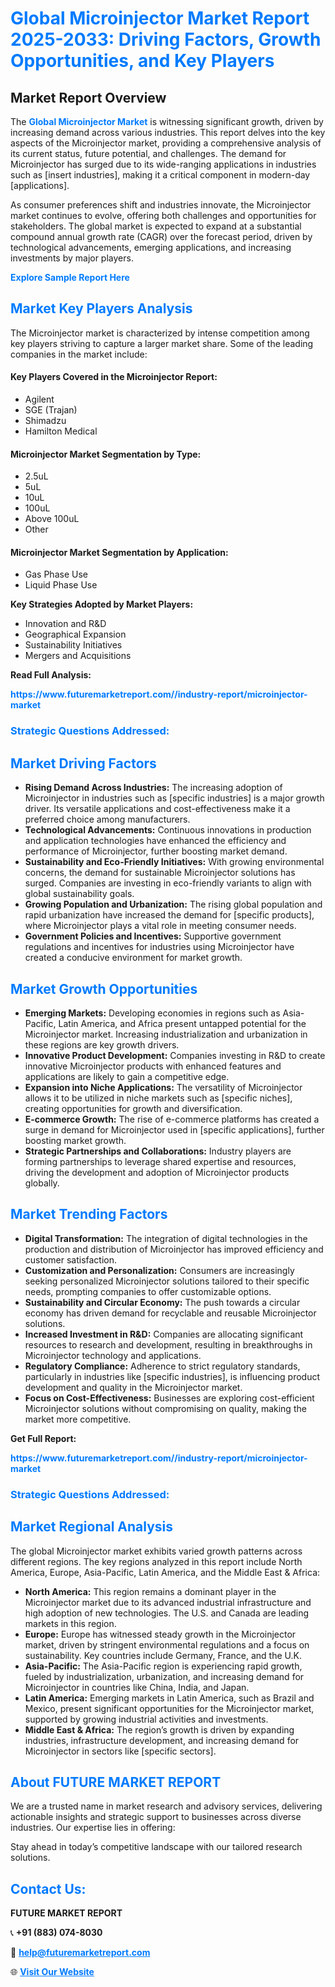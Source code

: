 <h1 style="color: #007BFF;">Global Microinjector Market Report 2025-2033: Driving Factors, Growth Opportunities, and Key Players</h1>

<section id="overview">
<h2>Market Report Overview</h2>
<p>The <a href="https://www.futuremarketreport.com//industry-report/microinjector-market" style="color: #007BFF; text-decoration: none;"><strong>Global Microinjector Market</strong></a> is witnessing significant growth, driven by increasing demand across various industries. This report delves into the key aspects of the Microinjector market, providing a comprehensive analysis of its current status, future potential, and challenges. The demand for Microinjector has surged due to its wide-ranging applications in industries such as [insert industries], making it a critical component in modern-day [applications].</p>
<p>As consumer preferences shift and industries innovate, the Microinjector market continues to evolve, offering both challenges and opportunities for stakeholders. The global market is expected to expand at a substantial compound annual growth rate (CAGR) over the forecast period, driven by technological advancements, emerging applications, and increasing investments by major players.</p>
</section>

<section id="overview">
<p><a href="https://www.futuremarketreport.com//request-sample/reportId=64532" style="color: #007BFF; text-decoration: none;"><strong>Explore Sample Report Here</strong></a></p>
</section>

<section id="key-players">
<h2 style="color: #007BFF;">Market Key Players Analysis</h2>
<p>The Microinjector market is characterized by intense competition among key players striving to capture a larger market share. Some of the leading companies in the market include:</p>
<h4>Key Players Covered in the Microinjector Report:</h4>
<ul><li>Agilent</li><li>SGE (Trajan)</li><li>Shimadzu</li><li>Hamilton Medical</li></ul>
<h4>Microinjector Market Segmentation by Type:</h4>
<ul><li>2.5uL</li><li>5uL</li><li>10uL</li><li>100uL</li><li>Above 100uL</li><li>Other</li></ul>

<h4>Microinjector Market Segmentation by Application:</h4>
<ul><li>Gas Phase Use</li><li>Liquid Phase Use</li></ul>
<p><strong>Key Strategies Adopted by Market Players:</strong></p>
<ul>
<li>Innovation and R&D</li>
<li>Geographical Expansion</li>
<li>Sustainability Initiatives</li>
<li>Mergers and Acquisitions</li>
</ul>
</section>

<section>
<p><strong>Read Full Analysis: </strong></p><a href="https://www.futuremarketreport.com//industry-report/microinjector-market" style="color: #007BFF; text-decoration: none;"><strong>https://www.futuremarketreport.com//industry-report/microinjector-market</strong></a>
<h3 style="color: #007BFF;">Strategic Questions Addressed:</h3>
</section>

<section id="driving-factors">
<h2 style="color: #007BFF;">Market Driving Factors</h2>
<ul>
<li><strong>Rising Demand Across Industries:</strong> The increasing adoption of Microinjector in industries such as [specific industries] is a major growth driver. Its versatile applications and cost-effectiveness make it a preferred choice among manufacturers.</li>
<li><strong>Technological Advancements:</strong> Continuous innovations in production and application technologies have enhanced the efficiency and performance of Microinjector, further boosting market demand.</li>
<li><strong>Sustainability and Eco-Friendly Initiatives:</strong> With growing environmental concerns, the demand for sustainable Microinjector solutions has surged. Companies are investing in eco-friendly variants to align with global sustainability goals.</li>
<li><strong>Growing Population and Urbanization:</strong> The rising global population and rapid urbanization have increased the demand for [specific products], where Microinjector plays a vital role in meeting consumer needs.</li>
<li><strong>Government Policies and Incentives:</strong> Supportive government regulations and incentives for industries using Microinjector have created a conducive environment for market growth.</li>
</ul>
</section>

<section id="growth-opportunities">
<h2 style="color: #007BFF;">Market Growth Opportunities</h2>
<ul>
<li><strong>Emerging Markets:</strong> Developing economies in regions such as Asia-Pacific, Latin America, and Africa present untapped potential for the Microinjector market. Increasing industrialization and urbanization in these regions are key growth drivers.</li>
<li><strong>Innovative Product Development:</strong> Companies investing in R&D to create innovative Microinjector products with enhanced features and applications are likely to gain a competitive edge.</li>
<li><strong>Expansion into Niche Applications:</strong> The versatility of Microinjector allows it to be utilized in niche markets such as [specific niches], creating opportunities for growth and diversification.</li>
<li><strong>E-commerce Growth:</strong> The rise of e-commerce platforms has created a surge in demand for Microinjector used in [specific applications], further boosting market growth.</li>
<li><strong>Strategic Partnerships and Collaborations:</strong> Industry players are forming partnerships to leverage shared expertise and resources, driving the development and adoption of Microinjector products globally.</li>
</ul>
</section>

<section id="trending-factors">
<h2 style="color: #007BFF;">Market Trending Factors</h2>
<ul>
<li><strong>Digital Transformation:</strong> The integration of digital technologies in the production and distribution of Microinjector has improved efficiency and customer satisfaction.</li>
<li><strong>Customization and Personalization:</strong> Consumers are increasingly seeking personalized Microinjector solutions tailored to their specific needs, prompting companies to offer customizable options.</li>
<li><strong>Sustainability and Circular Economy:</strong> The push towards a circular economy has driven demand for recyclable and reusable Microinjector solutions.</li>
<li><strong>Increased Investment in R&D:</strong> Companies are allocating significant resources to research and development, resulting in breakthroughs in Microinjector technology and applications.</li>
<li><strong>Regulatory Compliance:</strong> Adherence to strict regulatory standards, particularly in industries like [specific industries], is influencing product development and quality in the Microinjector market.</li>
<li><strong>Focus on Cost-Effectiveness:</strong> Businesses are exploring cost-efficient Microinjector solutions without compromising on quality, making the market more competitive.</li>
</ul>
</section>

<section>
<p><strong>Get Full Report: </strong></p><a href="https://www.futuremarketreport.com//industry-report/microinjector-market" style="color: #007BFF; text-decoration: none;"><strong>https://www.futuremarketreport.com//industry-report/microinjector-market</strong></a>
<h3 style="color: #007BFF;">Strategic Questions Addressed:</h3>
</section>


<section id="regional-analysis">
<h2 style="color: #007BFF;">Market Regional Analysis</h2>
<p>The global Microinjector market exhibits varied growth patterns across different regions. The key regions analyzed in this report include North America, Europe, Asia-Pacific, Latin America, and the Middle East & Africa:</p>
<ul>
<li><strong>North America:</strong> This region remains a dominant player in the Microinjector market due to its advanced industrial infrastructure and high adoption of new technologies. The U.S. and Canada are leading markets in this region.</li>
<li><strong>Europe:</strong> Europe has witnessed steady growth in the Microinjector market, driven by stringent environmental regulations and a focus on sustainability. Key countries include Germany, France, and the U.K.</li>
<li><strong>Asia-Pacific:</strong> The Asia-Pacific region is experiencing rapid growth, fueled by industrialization, urbanization, and increasing demand for Microinjector in countries like China, India, and Japan.</li>
<li><strong>Latin America:</strong> Emerging markets in Latin America, such as Brazil and Mexico, present significant opportunities for the Microinjector market, supported by growing industrial activities and investments.</li>
<li><strong>Middle East & Africa:</strong> The region’s growth is driven by expanding industries, infrastructure development, and increasing demand for Microinjector in sectors like [specific sectors].</li>
</ul>
</section>

<footer>
<h2 style="color: #007BFF;">About FUTURE MARKET REPORT</h2>
<p>We are a trusted name in market research and advisory services, delivering actionable insights and strategic support to businesses across diverse industries. Our expertise lies in offering:</p>

<p>Stay ahead in today’s competitive landscape with our tailored research solutions.</p>

<h2 style="color: #007BFF;">Contact Us:</h2>
<p><strong>FUTURE MARKET REPORT</strong></p>
<p>📞 <strong>+91 (883) 074-8030</strong></p>
<p>📧 <strong><a href="mailto:help@futuremarketreport.com" style="color: #007BFF;">help@futuremarketreport.com</a></strong></p>
<p>🌐 <strong><a href="https://www.futuremarketreport.com/" style="color: #007BFF;">Visit Our Website</a></strong></p>
</footer>